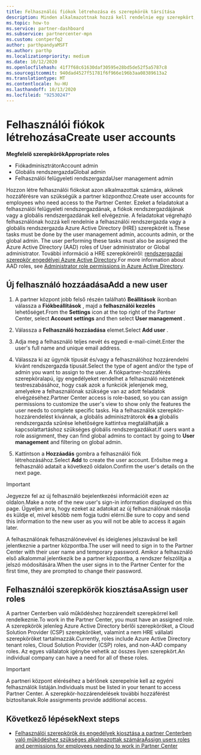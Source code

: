 ```yaml
---
title: Felhasználói fiókok létrehozása és szerepkörök társítása
description: Minden alkalmazottnak hozzá kell rendelnie egy szerepkört, mielőtt hozzá tudnak férni a partner központhoz. Megtudhatja, hogyan hozhat létre felhasználói fiókokat, rendelhet hozzá szerepköröket és állíthat be engedélyeket.
ms.topic: how-to
ms.service: partner-dashboard
ms.subservice: partnercenter-mpn
ms.custom: contperfq2
author: parthpandyaMSFT
ms.author: parthp
ms.localizationpriority: medium
ms.date: 10/12/2020
ms.openlocfilehash: 41f7f68c61630daf30595e28bd5de52f5a5787c8
ms.sourcegitcommit: 940dad4527f51781f6f966e196b3aa08389613a2
ms.translationtype: MT
ms.contentlocale: hu-HU
ms.lasthandoff: 10/13/2020
ms.locfileid: "92530247"
---
```

# <a name="create-user-accounts"></a><span data-ttu-id="559db-104">Felhasználói fiókok létrehozása</span><span class="sxs-lookup"><span data-stu-id="559db-104">Create user accounts</span></span>  

<span data-ttu-id="559db-105">**Megfelelő szerepkörök**</span><span class="sxs-lookup"><span data-stu-id="559db-105">**Appropriate roles**</span></span>

- <span data-ttu-id="559db-106">Fiókadminisztrátor</span><span class="sxs-lookup"><span data-stu-id="559db-106">Account admin</span></span>
- <span data-ttu-id="559db-107">Globális rendszergazda</span><span class="sxs-lookup"><span data-stu-id="559db-107">Global admin</span></span>
- <span data-ttu-id="559db-108">Felhasználói felügyeleti rendszergazda</span><span class="sxs-lookup"><span data-stu-id="559db-108">User management admin</span></span>

<span data-ttu-id="559db-109">Hozzon létre felhasználói fiókokat azon alkalmazottak számára, akiknek hozzáférésre van szükségük a partner központhoz.</span><span class="sxs-lookup"><span data-stu-id="559db-109">Create user accounts for employees who need access to the Partner Center.</span></span> <span data-ttu-id="559db-110">Ezeket a feladatokat a felhasználói felügyeleti rendszergazdának, a fiókok rendszergazdájának vagy a globális rendszergazdának kell elvégeznie. A feladatokat végrehajtó felhasználónak hozzá kell rendelnie a felhasználói rendszergazda vagy a globális rendszergazda Azure Active Directory (HRE) szerepkörét is.</span><span class="sxs-lookup"><span data-stu-id="559db-110">These tasks must be done by the user management admin, accounts admin, or the global admin. The user performing these tasks must also be assigned the Azure Active Directory (AAD) roles of User administrator or Global administrator.</span></span> <span data-ttu-id="559db-111">További információ a HRE szerepköreiről: [rendszergazdai szerepkör engedélyei Azure Active Directory](/azure/active-directory/users-groups-roles/directory-assign-admin-roles).</span><span class="sxs-lookup"><span data-stu-id="559db-111">For more information about AAD roles, see [Administrator role permissions in Azure Active Directory](/azure/active-directory/users-groups-roles/directory-assign-admin-roles).</span></span>

## <a name="add-a-new-user"></a><span data-ttu-id="559db-112">Új felhasználó hozzáadása</span><span class="sxs-lookup"><span data-stu-id="559db-112">Add a new user</span></span>

1. <span data-ttu-id="559db-113">A partner központ jobb felső részén található **Beállítások** ikonban válassza a **Fiókbeállítások** , majd a **felhasználói kezelés** lehetőséget.</span><span class="sxs-lookup"><span data-stu-id="559db-113">From the **Settings** icon at the top right of the Partner Center, select **Account settings** and then select **User management** .</span></span>

2. <span data-ttu-id="559db-114">Válassza a **Felhasználó hozzáadása** elemet.</span><span class="sxs-lookup"><span data-stu-id="559db-114">Select **Add user** .</span></span>

3. <span data-ttu-id="559db-115">Adja meg a felhasználó teljes nevét és egyedi e-mail-címét.</span><span class="sxs-lookup"><span data-stu-id="559db-115">Enter the user's full name and unique email address.</span></span>

4. <span data-ttu-id="559db-116">Válassza ki az ügynök típusát és/vagy a felhasználóhoz hozzárendelni kívánt rendszergazda típusát.</span><span class="sxs-lookup"><span data-stu-id="559db-116">Select the type of agent and/or the type of admin you want to assign to the user.</span></span> <span data-ttu-id="559db-117">A fiókpartner-hozzáférés szerepköralapú, így engedélyeket rendelhet a felhasználó nézetének testreszabásához, hogy csak azok a funkciók jelenjenek meg, amelyekre a felhasználónak szüksége van az adott feladatok elvégzéséhez.</span><span class="sxs-lookup"><span data-stu-id="559db-117">Partner Center access is role-based, so you can assign permissions to customize the user's view to show only the features the user needs to complete specific tasks.</span></span>  <span data-ttu-id="559db-118">Ha a felhasználók szerepkör-hozzárendelést kívánnak, a globális adminisztrátorok **és a** globális rendszergazda szűrése lehetőségre kattintva megtalálhatják a kapcsolattartáshoz szükséges globális rendszergazdákat.</span><span class="sxs-lookup"><span data-stu-id="559db-118">If users want a role assignment, they can find global admins to contact by going to **User management** and filtering on global admin.</span></span>

5. <span data-ttu-id="559db-119">Kattintson a **Hozzáadás** gombra a felhasználói fiók létrehozásához.</span><span class="sxs-lookup"><span data-stu-id="559db-119">Select **Add** to create the user account.</span></span> <span data-ttu-id="559db-120">Erősítse meg a felhasználó adatait a következő oldalon.</span><span class="sxs-lookup"><span data-stu-id="559db-120">Confirm the user's details on the next page.</span></span>

> [!IMPORTANT]  
> <span data-ttu-id="559db-121">Jegyezze fel az új felhasználó bejelentkezési információit ezen az oldalon.</span><span class="sxs-lookup"><span data-stu-id="559db-121">Make a note of the new user's sign-in information displayed on this page.</span></span> <span data-ttu-id="559db-122">Ügyeljen arra, hogy ezeket az adatokat az új felhasználónak másolja és küldje el, mivel később nem fogja tudni elérni.</span><span class="sxs-lookup"><span data-stu-id="559db-122">Be sure to copy and send this information to the new user as you will not be able to access it again later.</span></span> 

<span data-ttu-id="559db-123">A felhasználónak felhasználónevével és ideiglenes jelszavával be kell jelentkeznie a partner központba.</span><span class="sxs-lookup"><span data-stu-id="559db-123">The user will need to sign in to the Partner Center with their user name and temporary password.</span></span> <span data-ttu-id="559db-124">Amikor a felhasználó első alkalommal jelentkezik be a partner központba, a rendszer felszólítja a jelszó módosítására.</span><span class="sxs-lookup"><span data-stu-id="559db-124">When the user signs in to the Partner Center for the first time, they are prompted to change their password.</span></span>

## <a name="assign-user-roles"></a><span data-ttu-id="559db-125">Felhasználói szerepkörök kiosztása</span><span class="sxs-lookup"><span data-stu-id="559db-125">Assign user roles</span></span>

<span data-ttu-id="559db-126">A partner Centerben való működéshez hozzárendelt szerepkörrel kell rendelkeznie.</span><span class="sxs-lookup"><span data-stu-id="559db-126">To work in the Partner Center, you must have an assigned role.</span></span>  <span data-ttu-id="559db-127">A szerepkörök jelenleg Azure Active Directory bérlői szerepköröket, a Cloud Solution Provider (CSP) szerepköröket, valamint a nem HRE vállalati szerepköröket tartalmazzák.</span><span class="sxs-lookup"><span data-stu-id="559db-127">Currently, roles include Azure Active Directory tenant roles, Cloud Solution Provider (CSP) roles, and non-AAD company roles.</span></span> <span data-ttu-id="559db-128">Az egyes vállalatok igénybe vehetik az összes ilyen szerepkört.</span><span class="sxs-lookup"><span data-stu-id="559db-128">An individual company can have a need for all of these roles.</span></span>

>[!Important]
><span data-ttu-id="559db-129">A partneri központ eléréséhez a bérlőnek szerepelnie kell az egyéni felhasználók listáján.</span><span class="sxs-lookup"><span data-stu-id="559db-129">Individuals must be listed in your tenant to access Partner Center.</span></span> <span data-ttu-id="559db-130">A szerepkör-hozzárendelések további hozzáférést biztosítanak.</span><span class="sxs-lookup"><span data-stu-id="559db-130">Role assignments provide additional access.</span></span>

## <a name="next-steps"></a><span data-ttu-id="559db-131">Következő lépések</span><span class="sxs-lookup"><span data-stu-id="559db-131">Next steps</span></span>

- [<span data-ttu-id="559db-132">Felhasználói szerepkörök és engedélyek kiosztása a partner Centerben való működéshez szükséges alkalmazottak számára</span><span class="sxs-lookup"><span data-stu-id="559db-132">Assign users roles and permissions for employees needing to work in Partner Center</span></span>](permissions-overview.md)
